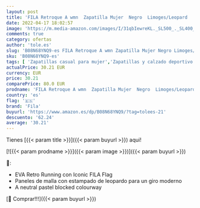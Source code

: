 ```yaml
---
layout: post
title: 'FILA Retroque A wmn  Zapatilla Mujer  Negro  Limoges/Leopard   42 EU'
date: 2022-04-17 18:02:57
image: 'https://m.media-amazon.com/images/I/31qbIewreKL._SL500_._SL400_.jpg'
comments: true
category: ofertas
author: 'tole.es'
slug: 'B08N68YNQ9-es FILA Retroque A wmn Zapatilla Mujer Negro Limoges/Leopard...'
sku: 'B08N68YNQ9-es'
tags: [ 'Zapatillas casual para mujer','Zapatillas y calzado deportivo para mujer','Zapatos','Zapatos para mujer','Zapatos y complementos','fila','zapatilla','🇪🇸', ]
actualPrice: 30.21 EUR
currency: EUR
price: 30.21
comparePrice: 80.0 EUR
prodname: 'FILA Retroque A wmn  Zapatilla Mujer  Negro  Limoges/Leopard   42 EU'
country: 'es'
flag: '🇪🇸'
brand: 'Fila'
buyurl: 'https://www.amazon.es/dp/B08N68YNQ9/?tag=tolees-21'
descuento: '62.24'
average: '30.21'
---
```


Tienes [{{< param title >}}]({{< param buyurl >}}) aqui!

[![{{< param prodname >}}]({{< param image >}})]({{< param buyurl >}})

🔎:

- EVA Retro Running con Iconic FILA Flag
- Paneles de malla con estampado de leopardo para un giro moderno
- A neutral pastel blocked colourway

[🛒 Comprar!!!]({{< param buyurl >}})
